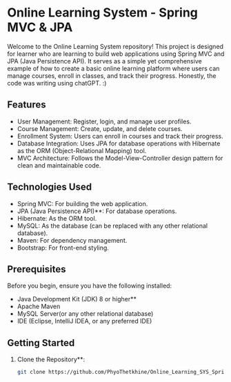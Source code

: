 # Online Learning System - Spring MVC & JPA

Welcome to the Online Learning System repository! This project is designed for learner who are learning to build web applications using Spring MVC and JPA (Java Persistence API). It serves as a simple yet comprehensive example of how to create a basic online learning platform where users can manage courses, enroll in classes, and track their progress.
Honestly, the code was writing using chatGPT. :)

## Features

- User Management: Register, login, and manage user profiles.
- Course Management: Create, update, and delete courses.
- Enrollment System: Users can enroll in courses and track their progress.
- Database Integration: Uses JPA for database operations with Hibernate as the ORM (Object-Relational Mapping) tool.
- MVC Architecture: Follows the Model-View-Controller design pattern for clean and maintainable code.

## Technologies Used

- Spring MVC: For building the web application.
- JPA (Java Persistence API)**: For database operations.
- Hibernate: As the ORM tool.
- MySQL: As the database (can be replaced with any other relational database).
- Maven: For dependency management.
- Bootstrap: For front-end styling.

## Prerequisites

Before you begin, ensure you have the following installed:

- Java Development Kit (JDK) 8 or higher**
- Apache Maven
- MySQL Server(or any other relational database)
- IDE (Eclipse, IntelliJ IDEA, or any preferred IDE)

## Getting Started

1. Clone the Repository**:
   ```bash
   git clone https://github.com/PhyoThetkhine/Online_Learning_SYS_SpringMVC_JPA.git
